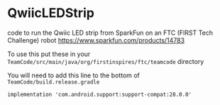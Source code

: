 # QwiicLEDStrip
code to run the Qwiic LED strip from SparkFun on an FTC (FIRST Tech Challenge) robot
https://www.sparkfun.com/products/14783


To use this put these in your
`TeamCode/src/main/java/org/firstinspires/ftc/teamcode` directory

You will need to add this line to the bottom of
`TeamCode/build.release.gradle`

`implementation 'com.android.support:support-compat:28.0.0'`





